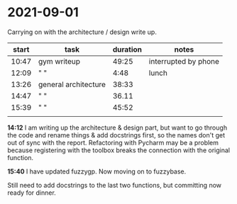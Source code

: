 # 2021-09-01
Carrying on with the architecture / design write up.

| start | task                 | duration | notes                |
| ----- | -------------------- | -------- | -------------------- |
| 10:47 | gym writeup          | 49:25    | interrupted by phone |
| 12:09 | " "                  | 4:48     | lunch                |
| 13:26 | general architecture | 38:33    |                      |
| 14:47 | " "                  | 36.11    |                      |
| 15:39 | " "                  | 45:52    |                      |
|       |                      |          |                      |

**14:12** I am writing up the architecture & design part, but want to go through the code and rename things & add docstrings first, so the names don't get out of sync with the report.
Refactoring with Pycharm may be a problem because registering with the toolbox breaks the connection with the original function.  

**15:40** I have updated fuzzygp.  Now moving on to fuzzybase.

Still need to add docstrings to the last two functions, but committing now ready for dinner.